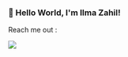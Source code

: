 ###  👋 Hello World, I'm Ilma Zahil!


Reach me out :

<a href="https://www.instagram.com/iam_ilm/">
  <img src="https://img.shields.io/badge/-Instagram-red">
</a>







